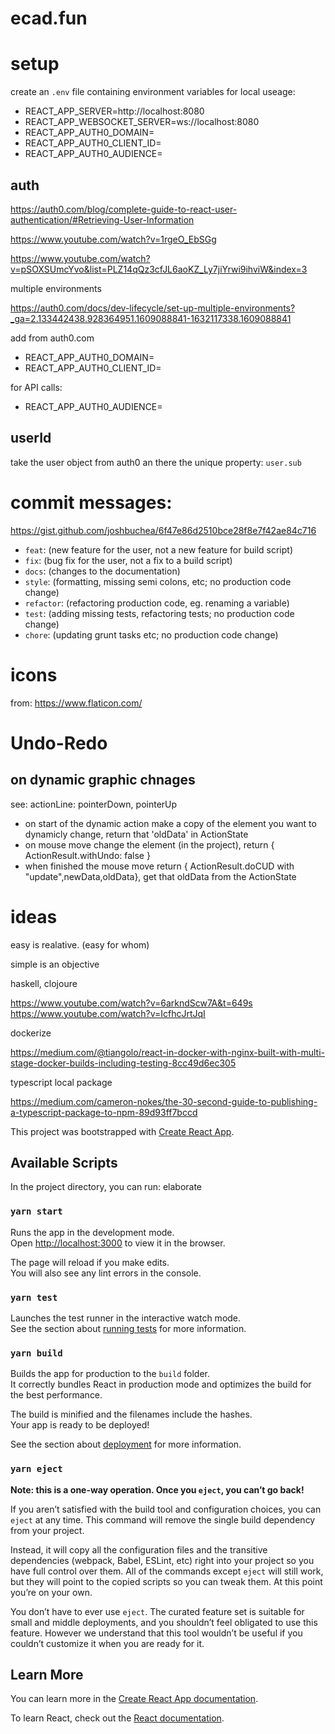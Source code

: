 # ecad.fun

# setup

create an `.env` file containing environment variables for local useage:

- REACT_APP_SERVER=http://localhost:8080
- REACT_APP_WEBSOCKET_SERVER=ws://localhost:8080
- REACT_APP_AUTH0_DOMAIN=
- REACT_APP_AUTH0_CLIENT_ID=
- REACT_APP_AUTH0_AUDIENCE=

## auth

https://auth0.com/blog/complete-guide-to-react-user-authentication/#Retrieving-User-Information

https://www.youtube.com/watch?v=1rgeO_EbSGg

https://www.youtube.com/watch?v=pSOXSUmcYvo&list=PLZ14qQz3cfJL6aoKZ_Ly7jiYrwi9ihviW&index=3

multiple environments

https://auth0.com/docs/dev-lifecycle/set-up-multiple-environments?_ga=2.133442438.928364951.1609088841-1632117338.1609088841

add from auth0.com

- REACT_APP_AUTH0_DOMAIN=
- REACT_APP_AUTH0_CLIENT_ID=

for API calls:

- REACT_APP_AUTH0_AUDIENCE=

## userId

take the user object from auth0 an there the unique property: `user.sub`

# commit messages:

https://gist.github.com/joshbuchea/6f47e86d2510bce28f8e7f42ae84c716

- `feat`: (new feature for the user, not a new feature for build script)
- `fix`: (bug fix for the user, not a fix to a build script)
- `docs`: (changes to the documentation)
- `style`: (formatting, missing semi colons, etc; no production code change)
- `refactor`: (refactoring production code, eg. renaming a variable)
- `test`: (adding missing tests, refactoring tests; no production code change)
- `chore`: (updating grunt tasks etc; no production code change)

# icons

from: https://www.flaticon.com/

# Undo-Redo

## on dynamic graphic chnages

see: actionLine: pointerDown, pointerUp

- on start of the dynamic action make a copy of the element you want to dynamicly change, return that 'oldData' in ActionState
- on mouse move change the element (in the project), return { ActionResult.withUndo: false }
- when finished the mouse move return { ActionResult.doCUD with "update",newData,oldData}, get that oldData from the ActionState

# ideas

easy is realative. (easy for whom)

simple is an objective

haskell, clojoure

https://www.youtube.com/watch?v=6arkndScw7A&t=649s
https://www.youtube.com/watch?v=IcfhcJrtJqI

dockerize

https://medium.com/@tiangolo/react-in-docker-with-nginx-built-with-multi-stage-docker-builds-including-testing-8cc49d6ec305

typescript local package

https://medium.com/cameron-nokes/the-30-second-guide-to-publishing-a-typescript-package-to-npm-89d93ff7bccd

This project was bootstrapped with [Create React App](https://github.com/facebook/create-react-app).

## Available Scripts

In the project directory, you can run: elaborate

### `yarn start`

Runs the app in the development mode.<br />
Open [http://localhost:3000](http://localhost:3000) to view it in the browser.

The page will reload if you make edits.<br />
You will also see any lint errors in the console.

### `yarn test`

Launches the test runner in the interactive watch mode.<br />
See the section about [running tests](https://facebook.github.io/create-react-app/docs/running-tests) for more information.

### `yarn build`

Builds the app for production to the `build` folder.<br />
It correctly bundles React in production mode and optimizes the build for the best performance.

The build is minified and the filenames include the hashes.<br />
Your app is ready to be deployed!

See the section about [deployment](https://facebook.github.io/create-react-app/docs/deployment) for more information.

### `yarn eject`

**Note: this is a one-way operation. Once you `eject`, you can’t go back!**

If you aren’t satisfied with the build tool and configuration choices, you can `eject` at any time. This command will remove the single build dependency from your project.

Instead, it will copy all the configuration files and the transitive dependencies (webpack, Babel, ESLint, etc) right into your project so you have full control over them. All of the commands except `eject` will still work, but they will point to the copied scripts so you can tweak them. At this point you’re on your own.

You don’t have to ever use `eject`. The curated feature set is suitable for small and middle deployments, and you shouldn’t feel obligated to use this feature. However we understand that this tool wouldn’t be useful if you couldn’t customize it when you are ready for it.

## Learn More

You can learn more in the [Create React App documentation](https://facebook.github.io/create-react-app/docs/getting-started).

To learn React, check out the [React documentation](https://reactjs.org/).
